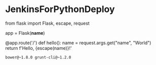 # JenkinsForPythonDeploy

from flask import Flask, escape, request

app = Flask(__name__)

@app.route('/')
def hello():
    name = request.args.get("name", "World")
    return f'Hello, {escape(name)}!'
	
	
	bower@~1.8.0 grunt-cli@~1.2.0

